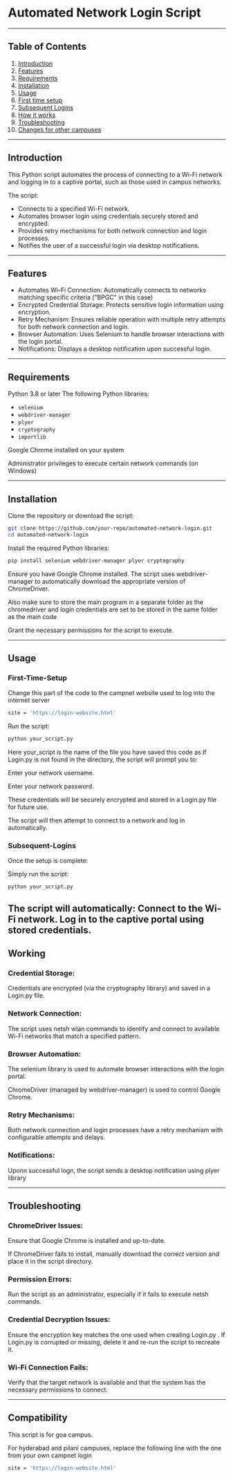 # Automated Network Login Script
---
## Table of Contents
  1. [Introduction](#Introduction)
  2. [Features](#Features)
  3. [Requirements](#Requirements)
  4. [Installation](#Installation)
  5. [Usage](#Usage)
  6. [First time setup](#First-Time-Setup)
  7. [Subsequent Logins](#Subsequent-Logins)
  8. [How it works](#Working)
  9. [Troubleshooting](#Troubleshooting)
  10. [Changes for other campuses](#Compatibility)
---
## Introduction
This Python script automates the process of connecting to a Wi-Fi network and logging in to a captive portal, such as those used in campus networks. 

The script:
- Connects to a specified Wi-Fi network.
- Automates browser login using credentials securely stored and encrypted.
- Provides retry mechanisms for both network connection and login processes.
- Notifies the user of a successful login via desktop notifications.
---
## Features
- Automates Wi-Fi Connection: Automatically connects to networks matching specific criteria ("BPGC" in this case)
- Encrypted Credential Storage: Protects sensitive login information using encryption.
- Retry Mechanism: Ensures reliable operation with multiple retry attempts for both network connection and login.
- Browser Automation: Uses Selenium to handle browser interactions with the login portal.
- Notifications: Displays a desktop notification upon successful login.
---
## Requirements
Python 3.8 or later
The following Python libraries:
- `selenium`
- `webdriver-manager`
- `plyer`
- `cryptography`
- `importlib`
  
Google Chrome installed on your system

Administrator privileges to execute certain network commands (on Windows)

---
## Installation
Clone the repository or download the script:

```bash
git clone https://github.com/your-repo/automated-network-login.git
cd automated-network-login
```

Install the required Python libraries:
```bash
pip install selenium webdriver-manager plyer cryptography
```
Ensure you have Google Chrome installed. The script uses webdriver-manager to automatically download the appropriate version of ChromeDriver.

Also make sure to store the main program in a separate folder as the chromedriver and login credentials are set to be stored in the same folder as the main code

Grant the necessary permissions for the script to execute.

---
## Usage
### First-Time-Setup
Change this part of the code to the campnet website used to log into the internet server
```bash
site = 'https://login-website.html'
```

Run the script:

```bash
python your_script.py
```
Here your_script is the name of the file you have saved this code as
If Login.py is not found in the directory, the script will prompt you to:

Enter your network username.

Enter your network password.

These credentials will be securely encrypted and stored in a Login.py file for future use.

The script will then attempt to connect to a network and log in automatically.

### Subsequent-Logins
Once the setup is complete:

Simply run the script:
```bash
python your_script.py
```
The script will automatically:
Connect to the Wi-Fi network.
Log in to the captive portal using stored credentials.
---
## Working
### Credential Storage:

Credentials are encrypted (via the cryptography library) and saved in a Login.py file.

### Network Connection:

The script uses netsh wlan commands to identify and connect to available Wi-Fi networks that match a specified pattern.

### Browser Automation:

The selenium library is used to automate browser interactions with the login portal.

ChromeDriver (managed by webdriver-manager) is used to control Google Chrome.

### Retry Mechanisms:

Both network connection and login processes have a retry mechanism with configurable attempts and delays.

### Notifications:

Uponn successful logn, the script sends a desktop notification using plyer library

---
## Troubleshooting
### ChromeDriver Issues:

Ensure that Google Chrome is installed and up-to-date.

If ChromeDriver fails to install, manually download the correct version and place it in the script directory.

### Permission Errors:

Run the script as an administrator, especially if it fails to execute netsh commands.

### Credential Decryption Issues:

Ensure the encryption key matches the one used when creating Login.py
.
If Login.py is corrupted or missing, delete it and re-run the script to recreate it.

### Wi-Fi Connection Fails:

Verify that the target network is available and that the system has the necessary permissions to connect.

---
## Compatibility

This script is for goa campus.

For hyderabad and pilani campuses, replace the following line with the one from your own campnet login
```bash
site = 'https://login-website.html'
```


